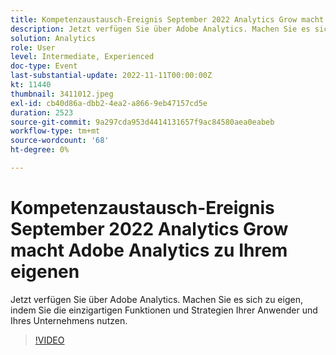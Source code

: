 ```yaml
---
title: Kompetenzaustausch-Ereignis September 2022 Analytics Grow macht Adobe Analytics zu Ihrem eigenen
description: Jetzt verfügen Sie über Adobe Analytics. Machen Sie es sich zu eigen, indem Sie die einzigartigen Funktionen und Strategien Ihrer Anwender und Ihres Unternehmens nutzen.
solution: Analytics
role: User
level: Intermediate, Experienced
doc-type: Event
last-substantial-update: 2022-11-11T00:00:00Z
kt: 11440
thumbnail: 3411012.jpeg
exl-id: cb40d86a-dbb2-4ea2-a866-9eb47157cd5e
duration: 2523
source-git-commit: 9a297cda953d4414131657f9ac84580aea0eabeb
workflow-type: tm+mt
source-wordcount: '68'
ht-degree: 0%

---
```


# Kompetenzaustausch-Ereignis September 2022 Analytics Grow macht Adobe Analytics zu Ihrem eigenen

Jetzt verfügen Sie über Adobe Analytics. Machen Sie es sich zu eigen, indem Sie die einzigartigen Funktionen und Strategien Ihrer Anwender und Ihres Unternehmens nutzen.

>[!VIDEO](https://video.tv.adobe.com/v/3411012/?quality=12&learn=on)
